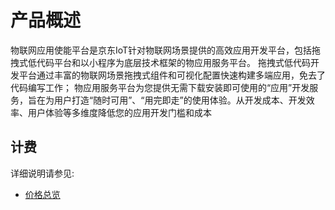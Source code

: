 # 产品概述

物联网应用使能平台是京东IoT针对物联网场景提供的高效应用开发平台，包括拖拽式低代码平台和以小程序为底层技术框架的物应用服务平台。
拖拽式低代码开发平台通过丰富的物联网场景拖拽式组件和可视化配置快速构建多端应用，免去了代码编写工作；
物应用服务平台为您提供无需下载安装即可使用的“应用”开发服务，旨在为用户打造“随时可用”、“用完即走”的使用体验。从开发成本、开发效率、用户体验等多维度降低您的应用开发门槛和成本

## 计费

详细说明请参见:
- [价格总览](../Pricing/Billing-Overview.md)


